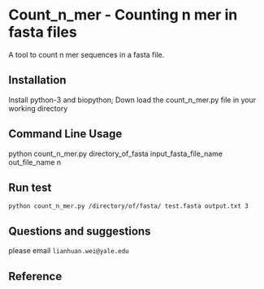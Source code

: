 # Count_n_mer - Counting n mer in fasta files

A tool to count n mer sequences in a fasta file.


## Installation

Install python-3 and biopython;
Down load the count_n_mer.py file in your working directory

## Command Line Usage

python count_n_mer.py directory_of_fasta input_fasta_file_name out_file_name n


## Run test
```shell script
python count_n_mer.py /directory/of/fasta/ test.fasta output.txt 3

```

## Questions and suggestions

please email `lianhuan.wei@yale.edu`

## Reference

